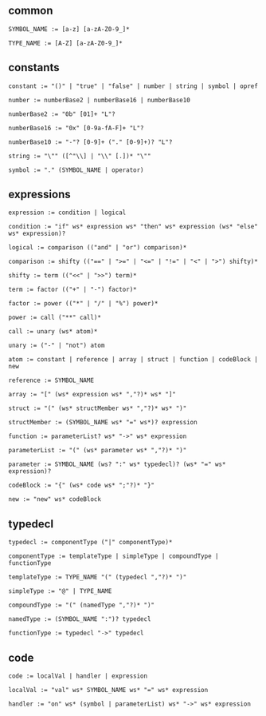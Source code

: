 
## common

    SYMBOL_NAME := [a-z] [a-zA-Z0-9_]*

    TYPE_NAME := [A-Z] [a-zA-Z0-9_]*

## constants

    constant := "()" | "true" | "false" | number | string | symbol | opref

    number := numberBase2 | numberBase16 | numberBase10

    numberBase2 := "0b" [01]+ "L"?

    numberBase16 := "0x" [0-9a-fA-F]+ "L"?

    numberBase10 := "-"? [0-9]+ ("." [0-9]+)? "L"?

    string := "\"" ([^"\\] | "\\" [.])* "\""

    symbol := "." (SYMBOL_NAME | operator)

## expressions

    expression := condition | logical

    condition := "if" ws* expression ws* "then" ws* expression (ws* "else" ws* expression)?

    logical := comparison (("and" | "or") comparison)*

    comparison := shifty (("==" | ">=" | "<=" | "!=" | "<" | ">") shifty)*

    shifty := term (("<<" | ">>") term)*

    term := factor (("+" | "-") factor)*

    factor := power (("*" | "/" | "%") power)*

    power := call ("**" call)*

    call := unary (ws* atom)*

    unary := ("-" | "not") atom

    atom := constant | reference | array | struct | function | codeBlock | new

    reference := SYMBOL_NAME
    
    array := "[" (ws* expression ws* ","?)* ws* "]"

    struct := "(" (ws* structMember ws* ","?)* ws* ")"

    structMember := (SYMBOL_NAME ws* "=" ws*)? expression

    function := parameterList? ws* "->" ws* expression

    parameterList := "(" (ws* parameter ws* ","?)* ")"

    parameter := SYMBOL_NAME (ws? ":" ws* typedecl)? (ws* "=" ws* expression)?

    codeBlock := "{" (ws* code ws* ";"?)* "}"

    new := "new" ws* codeBlock

## typedecl

    typedecl := componentType ("|" componentType)*

    componentType := templateType | simpleType | compoundType | functionType

    templateType := TYPE_NAME "(" (typedecl ","?)* ")"

    simpleType := "@" | TYPE_NAME

    compoundType := "(" (namedType ","?)* ")"

    namedType := (SYMBOL_NAME ":")? typedecl

    functionType := typedecl "->" typedecl

## code

    code := localVal | handler | expression

    localVal := "val" ws* SYMBOL_NAME ws* "=" ws* expression

    handler := "on" ws* (symbol | parameterList) ws* "->" ws* expression



